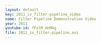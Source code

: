 ```yaml
---
layout: default
key: 2011_iv_filter-pipeline_video
name: Filter Pipeline Demonstration Video
year: 2011
youtube-id: fFolM_HnM4g
file: 2011_iv_filter-pipeline.avi
---
```


